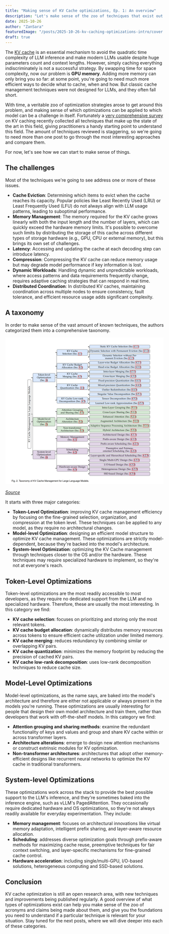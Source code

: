 ```yaml
---
title: "Making sense of KV Cache optimizations, Ep. 1: An overview"
description: "Let's make sense of the zoo of techniques that exist out there."
date: 2025-10-26
author: "ZanSara"
featuredImage: "/posts/2025-10-26-kv-caching-optimizations-intro/cover.png"
draft: true
---
```


The [KV cache](/posts/2025-10-23-kv-caching/) is an essential mechanism to avoid the quadratic time complexity of LLM inference and make modern LLMs usable despite huge parameters count and context lengths. However, simply caching everything indiscriminately is not a successful strategy. By swapping time for space complexity, now our problem is **GPU memory**. Adding more memory can only bring you so far: at some point, you're going to need much more efficient ways to decide what to cache, when and how. But classic cache management techniques were not designed for LLMs, and they often fall short.

With time, a veritable zoo of optimization strategies arose to get around this problem, and making sense of which optimizations can be applied to which model can be a challenge in itself. Fortunately a  [very comprehensive survey](https://arxiv.org/abs/2412.19442) on KV caching recently collected all techniques that make up the state of the art in this field, giving practitioners a handy starting point to understand this field. The amount of techniques reviewed is staggering, so we're going to need more than one post to go through the most interesting approaches and compare them.

For now, let's see how we can start to make sense of things.

## The challenges

Most of the techniques we're going to see address one or more of these issues.

- **Cache Eviction**: Determining which items to evict when the cache reaches its capacity. Popular policies like Least Recently Used (LRU) or Least Frequently Used (LFU) do not always align with LLM usage patterns, leading to suboptimal performance.
- **Memory Management**: The memory required for the KV cache grows linearly with both the input length and the number of layers, which can quickly exceed the hardware memory limits. It's possible to overcome such limits by distributing the storage of this cache across different types of storage hardware (e.g., GPU, CPU or external memory), but this brings its own set of challenges.
- **Latency**: Accessing and updating the cache at each decoding step can introduce latency.
- **Compression**: Compressing the KV cache can reduce memory usage but may degrade model performance if key information is lost.
- **Dynamic Workloads**: Handling dynamic and unpredictable workloads, where access patterns and data requirements frequently change, requires adaptive caching strategies that can respond in real time.
- **Distributed Coordination**: In distributed KV caches, maintaining coordination across multiple nodes to ensure consistency, fault tolerance, and efficient resource usage adds significant complexity.

## A taxonomy

In order to make sense of the vast amount of known techniques, the authors categorized them into a comprehensive taxonomy.

![](/posts/2025-10-26-kv-caching-optimizations-intro/taxonomy.png)

_[Source](https://arxiv.org/pdf/2412.19442#figure.2)_

It starts with three major categories: 

- **Token-Level Optimization**: improving KV cache management efficiency by focusing on the fine-grained selection, organization, and compression at the token level. These techniques can be applied to any model, as they require no architectural changes.
- **Model-level Optimization**: designing an efficient model structure to optimize KV cache management. These optimizations are strictly model-dependent, because they're backed into the model's architecture.
- **System-level Optimization**: optimizing the KV Cache management through techniques closer to the OS and/or the hardware. These techniques may require specialized hardware to implement, so they're not at everyone's reach.

## Token-Level Optimizations

Token-level optimizations are the most readily accessible to most developers, as they require no dedicated support from the LLM and no specialized hardware. Therefore, these are usually the most interesting. In this category we find:
- **KV cache selection**: focuses on prioritizing and storing only the most relevant tokens.
- **KV cache budget allocation**: dynamically distributes memory resources across tokens to ensure efficient cache utilization under limited memory. 
- **KV cache merging**: reduces redundancy by combining similar or overlapping KV pairs.
- **KV cache quantization**: minimizes the memory footprint by reducing the precision of cached KV pairs. 
- **KV cache low-rank decomposition**: uses low-rank decomposition techniques to reduce cache size.   

## Model-Level Optimizations

Model-level optimizations, as the name says, are baked into the model's architecture and therefore are either not applicable or always present in the models you're running. These optimizations are usually interesting for people that design their own model architecture and train them, rather than developers that work with off-the-shelf models. In this category we find:
- **Attention grouping and sharing methods**: examine the redundant functionality of keys and values and group and share KV cache within or across transformer layers. 
- **Architecture alterations**: emerge to design new attention mechanisms or construct extrinsic modules for KV optimization. 
- **Non-transformer architectures**: architectures that adopt other memory-efficient designs like recurrent neural networks to optimize the KV cache in traditional transformers.    

## System-level Optimizations

These optimizations work across the stack to provide the best possible support to the LLM's inference, and they're sometimes baked into the inference engine, such as vLLM's PagedAttention. They occasionally require dedicated hardware and OS optimizations, so they're not always readily available for everyday experimentation. They include:
- **Memory management**: focuses on architectural innovations like virtual memory adaptation, intelligent prefix sharing, and layer-aware resource allocation.
- **Scheduling**: addresses diverse optimization goals through prefix-aware methods for maximizing cache reuse, preemptive techniques for fair context switching, and layer-specific mechanisms for fine-grained cache control.
- **Hardware acceleration**: including single/multi-GPU, I/O-based solutions, heterogeneous computing and SSD-based solutions.

## Conclusion

KV cache optimization is still an open research area, with new techniques and improvements being published regularly. A good overview of what types of optimizations exist can help you make sense of the zoo of acronyms and claims being made about them, and give you the foundations you need to understand if a particular technique is relevant for your situation. Stay tuned for the next posts, where we will dive deeper into each of these categories.